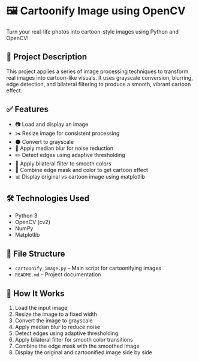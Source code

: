# 🖼️ Cartoonify Image using OpenCV

Turn your real-life photos into cartoon-style images using Python and OpenCV!

## 📌 Project Description

This project applies a series of image processing techniques to transform real images into cartoon-like visuals. It uses grayscale conversion, blurring, edge detection, and bilateral filtering to produce a smooth, vibrant cartoon effect.

## ✅ Features

- 📷 Load and display an image
- ✂️ Resize image for consistent processing
- 🌑 Convert to grayscale
- 🧼 Apply median blur for noise reduction
- ✏️ Detect edges using adaptive thresholding
- 🎨 Apply bilateral filter to smooth colors
- 🧩 Combine edge mask and color to get cartoon effect
- 📊 Display original vs cartoon image using matplotlib

## 🛠️ Technologies Used

- Python 3
- OpenCV (cv2)
- NumPy
- Matplotlib

## 📁 File Structure

- `cartoonify_image.py` – Main script for cartoonifying images
- `README.md` – Project documentation

## 🧪 How It Works

1. Load the input image
2. Resize the image to a fixed width
3. Convert the image to grayscale
4. Apply median blur to reduce noise
5. Detect edges using adaptive thresholding
6. Apply bilateral filter for smooth color transitions
7. Combine the edge mask with the smoothed image
8. Display the original and cartoonified image side by side

